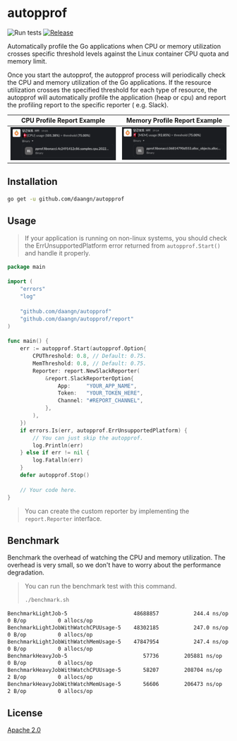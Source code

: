 # autopprof

![Run tests](https://github.com/daangn/autopprof/workflows/Run%20tests/badge.svg) [![Release](https://img.shields.io/github/v/tag/daangn/autopprof?label=Release)](https://github.com/daangn/autopprof/releases)

Automatically profile the Go applications when CPU or memory utilization crosses specific
threshold levels against the Linux container CPU quota and memory limit.

Once you start the autopprof, the autopprof process will periodically check the CPU and
memory utilization of the Go applications. If the resource utilization crosses the
specified threshold for each type of resource, the autopprof will automatically profile
the application (heap or cpu) and report the profiling report to the specific reporter (
e.g. Slack).

| CPU Profile Report Example                                 | Memory Profile Report Example                              |
|------------------------------------------------------------|------------------------------------------------------------|
| ![profiling example cpu](images/profiling_example_cpu.png) | ![profiling example mem](images/profiling_example_mem.png) |

## Installation

```bash
go get -u github.com/daangn/autopprof
```

## Usage

> If your application is running on non-linux systems, you should check the
> ErrUnsupportedPlatform error returned from `autopprof.Start()` and handle it properly.

```go
package main

import (
	"errors"
	"log"

	"github.com/daangn/autopprof"
	"github.com/daangn/autopprof/report"
)

func main() {
	err := autopprof.Start(autopprof.Option{
		CPUThreshold: 0.8, // Default: 0.75.
		MemThreshold: 0.8, // Default: 0.75.
		Reporter: report.NewSlackReporter(
			&report.SlackReporterOption{
				App:     "YOUR_APP_NAME",
				Token:   "YOUR_TOKEN_HERE",
				Channel: "#REPORT_CHANNEL",
			},
		),
	})
	if errors.Is(err, autopprof.ErrUnsupportedPlatform) {
		// You can just skip the autopprof.
		log.Println(err)
	} else if err != nil {
		log.Fatalln(err)
	}
	defer autopprof.Stop()

	// Your code here.
}
```

> You can create the custom reporter by implementing the `report.Reporter` interface.

## Benchmark

Benchmark the overhead of watching the CPU and memory utilization. The overhead is very
small, so we don't have to worry about the performance degradation.

> You can run the benchmark test with this command.
>
> ```bash
> ./benchmark.sh
> ```
>

```
BenchmarkLightJob-5                    	48688857	       244.4 ns/op	       0 B/op	       0 allocs/op
BenchmarkLightJobWithWatchCPUUsage-5   	48302185	       247.0 ns/op	       0 B/op	       0 allocs/op
BenchmarkLightJobWithWatchMemUsage-5   	47847954	       247.4 ns/op	       0 B/op	       0 allocs/op
BenchmarkHeavyJob-5                    	   57736	    205881 ns/op	       0 B/op	       0 allocs/op
BenchmarkHeavyJobWithWatchCPUUsage-5   	   58207	    208704 ns/op	       2 B/op	       0 allocs/op
BenchmarkHeavyJobWithWatchMemUsage-5   	   56606	    206473 ns/op	       2 B/op	       0 allocs/op
```

## License

[Apache 2.0](LICENSE)
